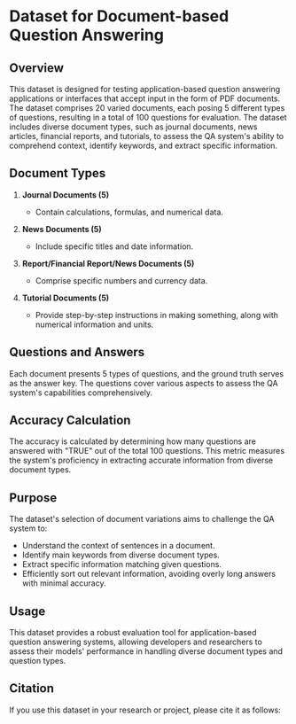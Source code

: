 # Dataset for Document-based Question Answering

## Overview

This dataset is designed for testing application-based question answering applications or interfaces that accept input in the form of PDF documents. The dataset comprises 20 varied documents, each posing 5 different types of questions, resulting in a total of 100 questions for evaluation. The dataset includes diverse document types, such as journal documents, news articles, financial reports, and tutorials, to assess the QA system's ability to comprehend context, identify keywords, and extract specific information.

## Document Types

1. **Journal Documents (5)**
   - Contain calculations, formulas, and numerical data.

2. **News Documents (5)**
   - Include specific titles and date information.

3. **Report/Financial Report/News Documents (5)**
   - Comprise specific numbers and currency data.

4. **Tutorial Documents (5)**
   - Provide step-by-step instructions in making something, along with numerical information and units.

## Questions and Answers

Each document presents 5 types of questions, and the ground truth serves as the answer key. The questions cover various aspects to assess the QA system's capabilities comprehensively.

## Accuracy Calculation

The accuracy is calculated by determining how many questions are answered with "TRUE" out of the total 100 questions. This metric measures the system's proficiency in extracting accurate information from diverse document types.

## Purpose

The dataset's selection of document variations aims to challenge the QA system to:

- Understand the context of sentences in a document.
- Identify main keywords from diverse document types.
- Extract specific information matching given questions.
- Efficiently sort out relevant information, avoiding overly long answers with minimal accuracy.

## Usage

This dataset provides a robust evaluation tool for application-based question answering systems, allowing developers and researchers to assess their models' performance in handling diverse document types and question types.

## Citation

If you use this dataset in your research or project, please cite it as follows:

